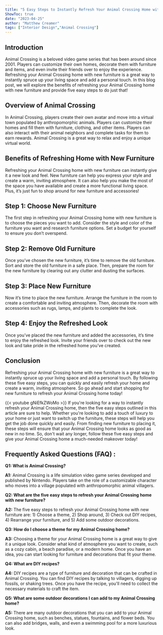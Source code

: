 ```yaml
---
title: "5 Easy Steps to Instantly Refresh Your Animal Crossing Home with New Furniture!"
ShowToc: true 
date: "2023-04-25"
author: "Matthew Creamer" 
tags: ["Interior Design","Animal Crossing"]
---
```

## Introduction

Animal Crossing is a beloved video game series that has been around since 2001. Players can customize their own homes, decorate them with furniture and items, and even invite their friends over to enjoy the experience. Refreshing your Animal Crossing home with new furniture is a great way to instantly spruce up your living space and add a personal touch. In this blog post, we will explore the benefits of refreshing your Animal Crossing home with new furniture and provide five easy steps to do just that!

## Overview of Animal Crossing

In Animal Crossing, players create their own avatar and move into a virtual town populated by anthropomorphic animals. Players can customize their homes and fill them with furniture, clothing, and other items. Players can also interact with their animal neighbors and complete tasks for them to earn rewards. Animal Crossing is a great way to relax and enjoy a unique virtual world.

## Benefits of Refreshing Home with New Furniture

Refreshing your Animal Crossing home with new furniture can instantly give it a new look and feel. New furniture can help you express your style and create a warm, inviting atmosphere. It can also help you make the most of the space you have available and create a more functional living space. Plus, it’s just fun to shop around for new furniture and accessories!

## Step 1: Choose New Furniture

The first step in refreshing your Animal Crossing home with new furniture is to choose the pieces you want to add. Consider the style and color of the furniture you want and research furniture options. Set a budget for yourself to ensure you don’t overspend.

## Step 2: Remove Old Furniture

Once you’ve chosen the new furniture, it’s time to remove the old furniture. Sort and store the old furniture in a safe place. Then, prepare the room for the new furniture by clearing out any clutter and dusting the surfaces.

## Step 3: Place New Furniture

Now it’s time to place the new furniture. Arrange the furniture in the room to create a comfortable and inviting atmosphere. Then, decorate the room with accessories such as rugs, lamps, and plants to complete the look.

## Step 4: Enjoy the Refreshed Look

Once you’ve placed the new furniture and added the accessories, it’s time to enjoy the refreshed look. Invite your friends over to check out the new look and take pride in the refreshed home you’ve created.

## Conclusion

Refreshing your Animal Crossing home with new furniture is a great way to instantly spruce up your living space and add a personal touch. By following these five easy steps, you can quickly and easily refresh your home and create a warm, inviting atmosphere. So go ahead and start shopping for new furniture to refresh your Animal Crossing home today!

{{< youtube gNiEfkZWoMo >}} 
If you're looking for a way to instantly refresh your Animal Crossing home, then the five easy steps outlined in this article are sure to help. Whether you're looking to add a touch of luxury to your home or just want to switch up the furniture, these steps will help you get the job done quickly and easily. From finding new furniture to placing it, these steps will ensure that your Animal Crossing home looks as good as new in no time. So, don't wait any longer, follow these five easy steps and give your Animal Crossing home a much-needed makeover today!

## Frequently Asked Questions (FAQ) :
**Q1: What is Animal Crossing?**

**A1:** Animal Crossing is a life simulation video game series developed and published by Nintendo. Players take on the role of a customizable character who moves into a village populated with anthropomorphic animal villagers.

**Q2: What are the five easy steps to refresh your Animal Crossing home with new furniture?**

**A2:** The five easy steps to refresh your Animal Crossing home with new furniture are: 1) Choose a theme, 2) Shop around, 3) Check out DIY recipes, 4) Rearrange your furniture, and 5) Add some outdoor decorations.

**Q3: How do I choose a theme for my Animal Crossing home?**

**A3:** Choosing a theme for your Animal Crossing home is a great way to give it a unique look. Consider what kind of atmosphere you want to create, such as a cozy cabin, a beach paradise, or a modern home. Once you have an idea, you can start looking for furniture and decorations that fit your theme.

**Q4: What are DIY recipes?**

**A4:** DIY recipes are a type of furniture and decoration that can be crafted in Animal Crossing. You can find DIY recipes by talking to villagers, digging up fossils, or shaking trees. Once you have the recipe, you'll need to collect the necessary materials to craft the item.

**Q5: What are some outdoor decorations I can add to my Animal Crossing home?**

**A5:** There are many outdoor decorations that you can add to your Animal Crossing home, such as benches, statues, fountains, and flower beds. You can also add bridges, walls, and even a swimming pool for a more luxurious look.




